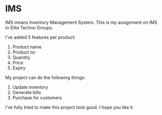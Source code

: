 # IMS
IMS means Inventory Management System.
This is my assignment on IMS to Elite Techno Groups.

I've added 5 features per product:

1) Product name 
2) Product no 
3) Quantity 
4) Price 
5) Expiry

My project can do the following things:

1) Update inventory
2) Generate bills
3) Purchase for customers

I've fully tried to make this project look good.
I hope you like it. 
